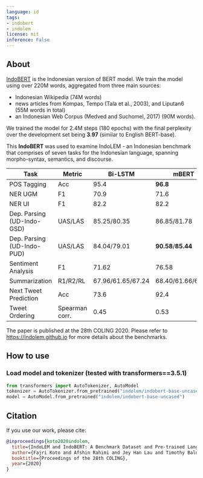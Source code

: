 ```yaml
---
language: id
tags:
- indobert
- indolem
license: mit
inference: False
---
```


## About

[IndoBERT](https://arxiv.org/pdf/2011.00677.pdf) is the Indonesian version of BERT model. We train the model using over 220M words, aggregated from three main sources: 
* Indonesian Wikipedia (74M words)
* news articles from Kompas, Tempo (Tala et al., 2003), and Liputan6 (55M words in total)
* an Indonesian Web Corpus (Medved and Suchomel, 2017) (90M words).

We trained the model for 2.4M steps (180 epochs) with the final perplexity over the development set being <b>3.97</b> (similar to English BERT-base).

This <b>IndoBERT</b> was used to examine IndoLEM - an Indonesian benchmark that comprises of seven tasks for the Indonesian language, spanning morpho-syntax, semantics, and discourse. 

| Task | Metric | Bi-LSTM | mBERT | MalayBERT | IndoBERT |
| ---- | ---- | ---- | ---- | ---- | ---- |
| POS Tagging | Acc | 95.4 | <b>96.8</b> | <b>96.8</b> | <b>96.8</b> |
| NER UGM | F1| 70.9 | 71.6 | 73.2 | <b>74.9</b> |
| NER UI | F1 | 82.2 | 82.2 | 87.4 | <b>90.1</b> |
| Dep. Parsing (UD-Indo-GSD) | UAS/LAS | 85.25/80.35 | 86.85/81.78 | 86.99/81.87 | <b>87.12<b/>/<b>82.32</b> |
| Dep. Parsing (UD-Indo-PUD) | UAS/LAS | 84.04/79.01 | <b>90.58</b>/<b>85.44</b> | 88.91/83.56 | 89.23/83.95 |
| Sentiment Analysis | F1 | 71.62 | 76.58 | 82.02 | <b>84.13</b> |
| Summarization | R1/R2/RL | 67.96/61.65/67.24 | 68.40/61.66/67.67 | 68.44/61.38/67.71 | <b>69.93</b>/<b>62.86</b>/<b>69.21</b> |
| Next Tweet Prediction | Acc | 73.6 | 92.4 | 93.1 | <b>93.7</b> |
| Tweet Ordering | Spearman corr. | 0.45 | 0.53 | 0.51 | <b>0.59</b> |

The paper is published at the 28th COLING 2020. Please refer to https://indolem.github.io for more details about the benchmarks.

## How to use

### Load model and tokenizer (tested with transformers==3.5.1)
```python
from transformers import AutoTokenizer, AutoModel
tokenizer = AutoTokenizer.from_pretrained("indolem/indobert-base-uncased")
model = AutoModel.from_pretrained("indolem/indobert-base-uncased")
```

## Citation
If you use our work, please cite:

```bibtex
@inproceedings{koto2020indolem,
  title={IndoLEM and IndoBERT: A Benchmark Dataset and Pre-trained Language Model for Indonesian NLP},
  author={Fajri Koto and Afshin Rahimi and Jey Han Lau and Timothy Baldwin},
  booktitle={Proceedings of the 28th COLING},
  year={2020}
}
```
